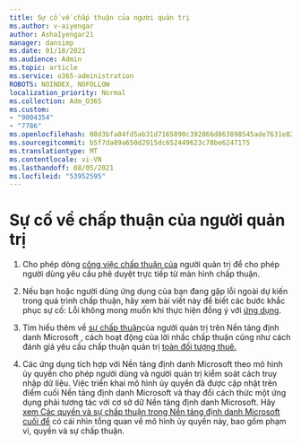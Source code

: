 ```yaml
---
title: Sự cố về chấp thuận của người quản trị
ms.author: v-aiyengar
author: AshaIyengar21
manager: dansimp
ms.date: 01/18/2021
ms.audience: Admin
ms.topic: article
ms.service: o365-administration
ROBOTS: NOINDEX, NOFOLLOW
localization_priority: Normal
ms.collection: Adm_O365
ms.custom:
- "9004354"
- "7786"
ms.openlocfilehash: 08d3bfa84fd5ab31d7165090c392866d863898545ade7631e820a100eef89dea
ms.sourcegitcommit: b5f7da89a650d2915dc652449623c78be6247175
ms.translationtype: MT
ms.contentlocale: vi-VN
ms.lasthandoff: 08/05/2021
ms.locfileid: "53952595"
---
```

# <a name="admin-consent-issues"></a>Sự cố về chấp thuận của người quản trị

1. Cho phép dòng [công việc chấp thuận của](https://docs.microsoft.com/azure/active-directory/manage-apps/configure-admin-consent-workflow) người quản trị để cho phép người dùng yêu cầu phê duyệt trực tiếp từ màn hình chấp thuận.

1. Nếu bạn hoặc người dùng ứng dụng của bạn đang gặp lỗi ngoài dự kiến trong quá trình chấp thuận, hãy xem bài viết này để biết các bước khắc phục sự cố: Lỗi không mong muốn khi thực hiện đồng ý với [ứng dụng](https://docs.microsoft.com/azure/active-directory/manage-apps/application-sign-in-unexpected-user-consent-error).

1. Tìm hiểu thêm về [sự chấp thuận](https://docs.microsoft.com/azure/active-directory/develop/v2-admin-consent)của người quản trị trên Nền tảng định danh Microsoft , cách hoạt động của lời nhắc chấp thuận cũng như cách đánh giá yêu cầu chấp thuận quản trị [toàn đối tượng thuê.](https://docs.microsoft.com/azure/active-directory/manage-apps/manage-consent-requests#evaluating-a-request-for-tenant-wide-admin-consent) [](https://docs.microsoft.com/azure/active-directory/develop/v2-admin-consent)

1. Các ứng dụng tích hợp với Nền tảng định danh Microsoft theo mô hình ủy quyền cho phép người dùng và người quản trị kiểm soát cách truy nhập dữ liệu. Việc triển khai mô hình ủy quyền đã được cập nhật trên điểm cuối Nền tảng định danh Microsoft và thay đổi cách thức một ứng dụng phải tương tác với cơ sở dữ Nền tảng định danh Microsoft. Hãy [xem Các quyền và sự chấp thuận trong Nền tảng định danh Microsoft cuối để](https://docs.microsoft.com/azure/active-directory/manage-apps/manage-consent-requests#evaluating-a-request-for-tenant-wide-admin-consent) có cái nhìn tổng quan về mô hình ủy quyền này, bao gồm phạm vi, quyền và sự chấp thuận.